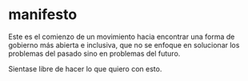 manifesto
=========
Este es el comienzo de un movimiento hacia encontrar una forma de gobierno más abierta e inclusiva, que no se enfoque en solucionar los problemas del pasado sino en problemas del futuro.

Sientase libre de hacer lo que quiero con esto.
